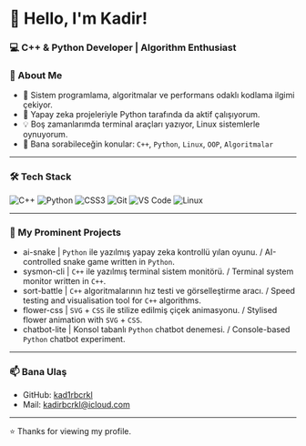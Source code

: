 # 👋 Hello, I'm Kadir!
### 💻 C++ & Python Developer | Algorithm Enthusiast

### 🚀 About Me
- 🔧 Sistem programlama, algoritmalar ve performans odaklı kodlama ilgimi çekiyor.
- 🧠 Yapay zeka projeleriyle Python tarafında da aktif çalışıyorum.
- 💡 Boş zamanlarımda terminal araçları yazıyor, Linux sistemlerle oynuyorum.
- 💬 Bana sorabileceğin konular: `C++`, `Python`, `Linux`, `OOP`, `Algoritmalar`

---

### 🛠️ Tech Stack
![C++](https://img.shields.io/badge/C++-00599C?style=flat&logo=cplusplus&logoColor=white)
![Python](https://img.shields.io/badge/Python-3776AB?style=flat&logo=python&logoColor=white)
![CSS3](https://img.shields.io/badge/CSS3-264de4?style=flat&logo=css3&logoColor=white)
![Git](https://img.shields.io/badge/Git-F05032?style=flat&logo=git&logoColor=white)
![VS Code](https://img.shields.io/badge/VS%20Code-007ACC?style=flat&logo=visual-studio-code&logoColor=white)
![Linux](https://img.shields.io/badge/Linux-FCC624?style=flat&logo=linux&logoColor=black)

---

### 📌 My Prominent Projects

* ai-snake | `Python` ile yazılmış yapay zeka kontrollü yılan oyunu. / AI-controlled snake game written in `Python`.
* sysmon-cli | `C++` ile yazılmış terminal sistem monitörü. /  Terminal system monitor written in `C++`.
* sort-battle | `C++` algoritmalarının hız testi ve görselleştirme aracı. / Speed testing and visualisation tool for `C++` algorithms.
* flower-css | `SVG` + `CSS` ile stilize edilmiş çiçek animasyonu. / Stylised flower animation with `SVG` + `CSS`.
* chatbot-lite | Konsol tabanlı `Python` chatbot denemesi. / Console-based `Python` chatbot experiment.

---

### 📫 Bana Ulaş
- GitHub: [kad1rbcrkl](https://github.com/kad1rbcrkl)
- Mail: kadirbcrkl@icloud.com

---

⭐️ Thanks for viewing my profile.
